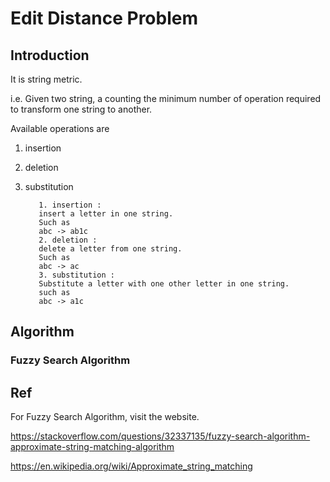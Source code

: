 # Edit Distance Problem
## Introduction
It is string metric. 

i.e. Given two string, a counting the minimum number of operation required to transform one string to another.

Available operations are 

1. insertion
2. deletion
3. substitution

          1. insertion : 
          insert a letter in one string.
          Such as 
          abc -> ab1c
          2. deletion :
          delete a letter from one string.
          Such as 
          abc -> ac
          3. substitution :
          Substitute a letter with one other letter in one string.
          such as 
          abc -> a1c
          
## Algorithm
### Fuzzy Search Algorithm

## Ref
For Fuzzy Search Algorithm, visit the website.

https://stackoverflow.com/questions/32337135/fuzzy-search-algorithm-approximate-string-matching-algorithm

https://en.wikipedia.org/wiki/Approximate_string_matching
